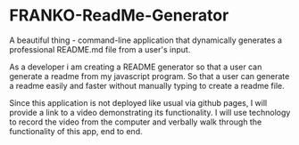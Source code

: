 # FRANKO-ReadMe-Generator
A beautiful thing - command-line application that dynamically generates a professional README.md file from a user's input.

As a developer i am creating a README generator so that a user can generate a readme from my javascript program. So that a user can generate a readme easily and faster without manually typing to create a readme file.

Since this application is not deployed like usual via github pages, I will provide a link to a video demonstrating its functionality. I will use technology to record the video from the computer and verbally walk through the functionality of this app, end to end.